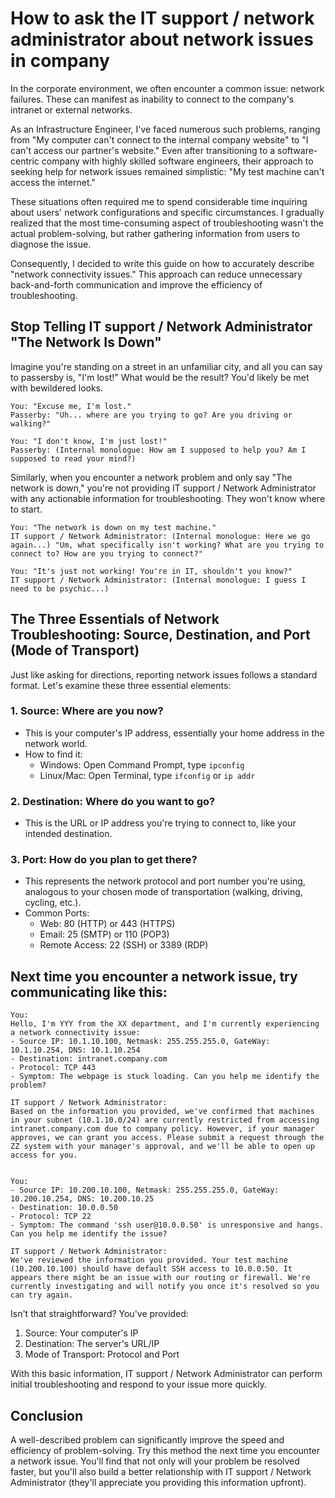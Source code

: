 # How to ask the IT support / network administrator about network issues in company

In the corporate environment, we often encounter a common issue: network failures. These can manifest as inability to connect to the company's intranet or external networks.

As an Infrastructure Engineer, I've faced numerous such problems, ranging from "My computer can't connect to the internal company website" to "I can't access our partner's website." Even after transitioning to a software-centric company with highly skilled software engineers, their approach to seeking help for network issues remained simplistic: "My test machine can't access the internet."

These situations often required me to spend considerable time inquiring about users' network configurations and specific circumstances. I gradually realized that the most time-consuming aspect of troubleshooting wasn't the actual problem-solving, but rather gathering information from users to diagnose the issue.

Consequently, I decided to write this guide on how to accurately describe "network connectivity issues." This approach can reduce unnecessary back-and-forth communication and improve the efficiency of troubleshooting.

## Stop Telling IT support / Network Administrator "The Network Is Down"

Imagine you're standing on a street in an unfamiliar city, and all you can say to passersby is, "I'm lost!" What would be the result? You'd likely be met with bewildered looks.

```
You: "Excuse me, I'm lost."
Passerby: "Uh... where are you trying to go? Are you driving or walking?"

You: "I don't know, I'm just lost!"
Passerby: (Internal monologue: How am I supposed to help you? Am I supposed to read your mind?)
```

Similarly, when you encounter a network problem and only say "The network is down," you're not providing IT support / Network Administrator with any actionable information for troubleshooting. They won't know where to start.

```
You: "The network is down on my test machine."
IT support / Network Administrator: (Internal monologue: Here we go again...) "Um, what specifically isn't working? What are you trying to connect to? How are you trying to connect?"

You: "It's just not working! You're in IT, shouldn't you know?"
IT support / Network Administrator: (Internal monologue: I guess I need to be psychic...)
```

## The Three Essentials of Network Troubleshooting: Source, Destination, and Port (Mode of Transport)

Just like asking for directions, reporting network issues follows a standard format. Let's examine these three essential elements:

### 1. Source: Where are you now?
- This is your computer's IP address, essentially your home address in the network world.
- How to find it:
   - Windows: Open Command Prompt, type `ipconfig`
   - Linux/Mac: Open Terminal, type `ifconfig` or `ip addr`

### 2. Destination: Where do you want to go?
- This is the URL or IP address you're trying to connect to, like your intended destination.

### 3. Port: How do you plan to get there?
- This represents the network protocol and port number you're using, analogous to your chosen mode of transportation (walking, driving, cycling, etc.).
- Common Ports:
   - Web: 80 (HTTP) or 443 (HTTPS)
   - Email: 25 (SMTP) or 110 (POP3)
   - Remote Access: 22 (SSH) or 3389 (RDP)

## Next time you encounter a network issue, try communicating like this:

```
You:
Hello, I'm YYY from the XX department, and I'm currently experiencing a network connectivity issue:
- Source IP: 10.1.10.100, Netmask: 255.255.255.0, GateWay: 10.1.10.254, DNS: 10.1.10.254
- Destination: intranet.company.com
- Protocol: TCP 443
- Symptom: The webpage is stuck loading. Can you help me identify the problem?

IT support / Network Administrator:
Based on the information you provided, we've confirmed that machines in your subnet (10.1.10.0/24) are currently restricted from accessing intranet.company.com due to company policy. However, if your manager approves, we can grant you access. Please submit a request through the ZZ system with your manager's approval, and we'll be able to open up access for you.


You:
- Source IP: 10.200.10.100, Netmask: 255.255.255.0, GateWay: 10.200.10.254, DNS: 10.200.10.25
- Destination: 10.0.0.50
- Protocol: TCP 22
- Symptom: The command 'ssh user@10.0.0.50' is unresponsive and hangs. Can you help me identify the issue?

IT support / Network Administrator:
We've reviewed the information you provided. Your test machine (10.200.10.100) should have default SSH access to 10.0.0.50. It appears there might be an issue with our routing or firewall. We're currently investigating and will notify you once it's resolved so you can try again.
```

Isn't that straightforward? You've provided:
1. Source: Your computer's IP
2. Destination: The server's URL/IP
3. Mode of Transport: Protocol and Port

With this basic information, IT support / Network Administrator can perform initial troubleshooting and respond to your issue more quickly.

## Conclusion

A well-described problem can significantly improve the speed and efficiency of problem-solving. Try this method the next time you encounter a network issue. You'll find that not only will your problem be resolved faster, but you'll also build a better relationship with IT support / Network Administrator (they'll appreciate you providing this information upfront).
